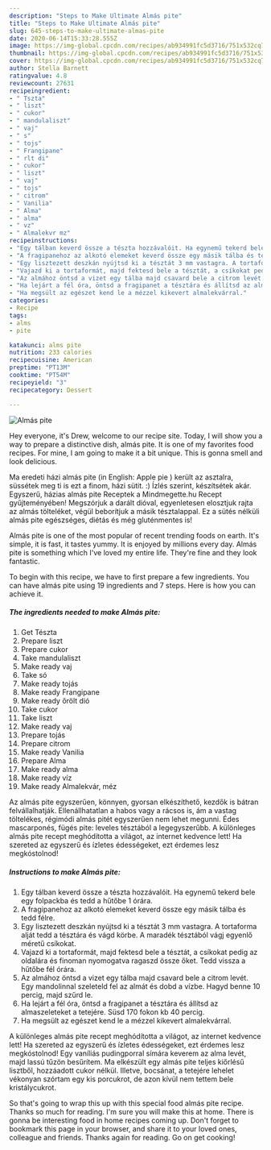 ```yaml
---
description: "Steps to Make Ultimate Almás pite"
title: "Steps to Make Ultimate Almás pite"
slug: 645-steps-to-make-ultimate-almas-pite
date: 2020-06-14T15:33:28.555Z
image: https://img-global.cpcdn.com/recipes/ab934991fc5d3716/751x532cq70/almas-pite-recept-foto.jpg
thumbnail: https://img-global.cpcdn.com/recipes/ab934991fc5d3716/751x532cq70/almas-pite-recept-foto.jpg
cover: https://img-global.cpcdn.com/recipes/ab934991fc5d3716/751x532cq70/almas-pite-recept-foto.jpg
author: Stella Barnett
ratingvalue: 4.8
reviewcount: 27631
recipeingredient:
- " Tszta"
- " liszt"
- " cukor"
- " mandulaliszt"
- " vaj"
- " s"
- " tojs"
- " Frangipane"
- " rlt di"
- " cukor"
- " liszt"
- " vaj"
- " tojs"
- " citrom"
- " Vanilia"
- " Alma"
- " alma"
- " vz"
- " Almalekvr mz"
recipeinstructions:
- "Egy tálban keverd össze a tészta hozzávalóit. Ha egynemű tekerd bele egy folpackba és tedd a hűtőbe 1 órára."
- "A fragipanehoz az alkotó elemeket keverd össze egy másik tálba és tedd félre."
- "Egy lisztezett deszkán nyújtsd ki a tésztát 3 mm vastagra. A tortaforma alját tedd a tésztára és vágd körbe. A maradék tésztából vágj egyenlő méretű csíkokat."
- "Vajazd ki a tortaformát, majd fektesd bele a tésztát, a csíkokat pedig az oldalára és finoman nyomogatva ragaszd össze őket. Tedd vissza a hűtőbe fél órára."
- "Az almához öntsd a vizet egy tálba majd csavard bele a citrom levét. Egy mandolinnal szeleteld fel az almát és dobd a vízbe. Hagyd benne 10 percig, majd szűrd le."
- "Ha lejárt a fél óra, öntsd a fragipanet a tésztára és állítsd az almaszeleteket a tetejére. Süsd 170 fokon kb 40 percig."
- "Ha megsült az egészet kend le a mézzel kikevert almalekvárral."
categories:
- Recipe
tags:
- alms
- pite

katakunci: alms pite 
nutrition: 233 calories
recipecuisine: American
preptime: "PT13M"
cooktime: "PT54M"
recipeyield: "3"
recipecategory: Dessert

---
```



![Almás pite](https://img-global.cpcdn.com/recipes/ab934991fc5d3716/751x532cq70/almas-pite-recept-foto.jpg)

Hey everyone, it's Drew, welcome to our recipe site. Today, I will show you a way to prepare a distinctive dish, almás pite. It is one of my favorites food recipes. For mine, I am going to make it a bit unique. This is gonna smell and look delicious.

Ma eredeti házi almás pite (in English: Apple pie ) került az asztalra, süssétek meg ti is ezt a finom, házi sütit. :) Ízlés szerint, készítsétek akár. Egyszerű, házias almás pite Receptek a Mindmegette.hu Recept gyűjteményében! Megszórjuk a darált dióval, egyenletesen elosztjuk rajta az almás tölteléket, végül beborítjuk a másik tésztalappal. Ez a sütés nélküli almás pite egészséges, diétás és még gluténmentes is!

Almás pite is one of the most popular of recent trending foods on earth. It's simple, it is fast, it tastes yummy. It is enjoyed by millions every day. Almás pite is something which I've loved my entire life. They're fine and they look fantastic.


To begin with this recipe, we have to first prepare a few ingredients. You can have almás pite using 19 ingredients and 7 steps. Here is how you can achieve it.

<!--inarticleads1-->

##### The ingredients needed to make Almás pite:

1. Get  Tészta
1. Prepare  liszt
1. Prepare  cukor
1. Take  mandulaliszt
1. Make ready  vaj
1. Take  só
1. Make ready  tojás
1. Make ready  Frangipane
1. Make ready  őrölt dió
1. Take  cukor
1. Take  liszt
1. Make ready  vaj
1. Prepare  tojás
1. Prepare  citrom
1. Make ready  Vanilia
1. Prepare  Alma
1. Make ready  alma
1. Make ready  víz
1. Make ready  Almalekvár, méz


Az almás pite egyszerűen, könnyen, gyorsan elkészíthető, kezdők is bátran felvállalhatják. Ellenállhatatlan a habos vagy a rácsos is, ám a vastag töltelékes, régimódi almás pitét egyszerűen nem lehet megunni. Édes mascarponés, fügés pite: leveles tésztából a legegyszerűbb. A különleges almás pite recept meghódította a világot, az internet kedvence lett! Ha szereted az egyszerű és ízletes édességeket, ezt érdemes lesz megkóstolnod! 

<!--inarticleads2-->

##### Instructions to make Almás pite:

1. Egy tálban keverd össze a tészta hozzávalóit. Ha egynemű tekerd bele egy folpackba és tedd a hűtőbe 1 órára.
1. A fragipanehoz az alkotó elemeket keverd össze egy másik tálba és tedd félre.
1. Egy lisztezett deszkán nyújtsd ki a tésztát 3 mm vastagra. A tortaforma alját tedd a tésztára és vágd körbe. A maradék tésztából vágj egyenlő méretű csíkokat.
1. Vajazd ki a tortaformát, majd fektesd bele a tésztát, a csíkokat pedig az oldalára és finoman nyomogatva ragaszd össze őket. Tedd vissza a hűtőbe fél órára.
1. Az almához öntsd a vizet egy tálba majd csavard bele a citrom levét. Egy mandolinnal szeleteld fel az almát és dobd a vízbe. Hagyd benne 10 percig, majd szűrd le.
1. Ha lejárt a fél óra, öntsd a fragipanet a tésztára és állítsd az almaszeleteket a tetejére. Süsd 170 fokon kb 40 percig.
1. Ha megsült az egészet kend le a mézzel kikevert almalekvárral.


A különleges almás pite recept meghódította a világot, az internet kedvence lett! Ha szereted az egyszerű és ízletes édességeket, ezt érdemes lesz megkóstolnod! Egy vaníliás pudingporral símára keverem az alma levét, majd lassú tűzön besűrítem. Ma elkészült egy almás pite teljes kiőrlésű lisztből, hozzáadott cukor nélkül. Illetve, bocsánat, a tetejére lehelet vékonyan szórtam egy kis porcukrot, de azon kívül nem tettem bele kristálycukrot. 

So that's going to wrap this up with this special food almás pite recipe. Thanks so much for reading. I'm sure you will make this at home. There is gonna be interesting food in home recipes coming up. Don't forget to bookmark this page in your browser, and share it to your loved ones, colleague and friends. Thanks again for reading. Go on get cooking!
